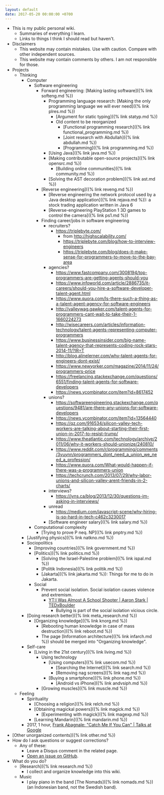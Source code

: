 ```yaml
---
layout: default
date: 2017-05-20 00:00:00 +0700
---
```


- This is my public personal wiki.
    - Summaries of everything I learn.
    - Links to things I think I should read but haven't.
- Disclaimers
    - This website may contain mistakes.
    Use with caution.
    Compare with other independent sources.
    - This website may contain comments by others.
    I am not responsible for those.
- Projects
    - Thinking
        - Computer
            - Software engineering
                - Forward engineering: [Making lasting software]({% link softeng.md %})
                    - Programming language research: [Making the only programming language we will ever need]({% link plres.md %})
                        - [Argument for static typing]({% link statyp.md %})
                        - Old content to be reorganized
                            - [Functional programming research]({% link functional_programming.md %})
                            - [Joint research with Abdullah]({% link abdullah.md %})
                            - [Programming]({% link programming.md %})
                    - [Using Java]({% link java.md %})
                    - [Making contributable open-source projects]({% link opensrc.md %})
                        - [Building online communities]({% link community.md %})
                    - [Solving the AST decoration problem]({% link ast.md %})
                - [Reverse engineering]({% link reveng.md %})
                    - [Reverse engineering the network protocol used by a Java desktop application]({% link rejava.md %}): a stock trading application written in Java 6
                    - [Reverse-engineering PlayStation 1 3D games to control the camera]({% link ps1.md %})
                - Finding career/jobs in software engineering
                    - recruiters?
                        - https://triplebyte.com/
                            - from http://highscalability.com/
                            - https://triplebyte.com/blog/how-to-interview-engineers
                            - https://triplebyte.com/blog/does-it-make-sense-for-programmers-to-move-to-the-bay-area
                    - agencies?
                        - https://www.fastcompany.com/3008194/top-programmers-are-getting-agents-should-you
                        - https://www.infoworld.com/article/2886735/it-careers/should-you-hire-a-software-developer-talent-agent.html
                        - https://www.quora.com/Is-there-such-a-thing-as-a-talent-agent-agency-for-software-engineers
                        - http://valleywag.gawker.com/talent-agents-for-programmers-cant-wait-to-take-their-1-1660224273
                        - http://wisecareers.com/articles/information-technology/talent-agents-representing-computer-programmers
                        - https://www.businessinsider.com/big-name-talent-agency-that-represents-coding-rock-stars-2014-11/?IR=T
                        - http://blog.alinelerner.com/why-talent-agents-for-engineers-dont-exist/
                        - https://www.newyorker.com/magazine/2014/11/24/programmers-price
                        - https://freelancing.stackexchange.com/questions/6551/finding-talent-agents-for-software-developers
                        - https://news.ycombinator.com/item?id=8617452
                    - unions?
                        - https://softwareengineering.stackexchange.com/questions/9481/are-there-any-unions-for-software-developers
                        - https://news.ycombinator.com/item?id=13564440
                        - https://qz.com/916534/silicon-valley-tech-workers-are-talking-about-starting-their-first-union-in-2017-to-resist-trump/
                        - https://www.theatlantic.com/technology/archive/2011/06/why-it-workers-should-unionize/240810/
                        - https://www.reddit.com/r/programming/comments/3vuynn/programmers_dont_need_a_union_we_need_a_profession/
                        - https://www.quora.com/What-would-happen-if-there-was-a-programmers-union
                        - https://techcrunch.com/2013/07/29/why-labor-unions-and-silicon-valley-arent-friends-in-2-charts/
                    - interviews?
                        - https://jvns.ca/blog/2013/12/30/questions-im-asking-in-interviews/
                    - unread
                        - https://medium.com/javascript-scene/why-hiring-is-so-hard-in-tech-c462c3230017
                    - [Software engineer salary]({% link salary.md %})
            - Computational complexity
                - [Trying to prove P neq. NP]({% link pnptry.md %})
        - [Justifying physics]({% link natkno.md %})
        - Sociopolitics
            - [Improving countries]({% link government.md %})
            - [Politics]({% link politics.md %})
                - [Solving the Israel-Palestine problem]({% link ispal.md %})
                - [Politik Indonesia]({% link politik.md %})
                - [Jakarta]({% link jakarta.md %}): Things for me to do in Jakarta.
            - Social
                - Prevent social isolation.
                Social isolation causes violence and extremism.
                    - [YT:I Was Almost A School Shooter \| Aaron Stark \| TEDxBoulder](https://www.youtube.com/watch?v=azRl1dI-Cts)
                        - Bullying is part of the social isolation vicious circle.
        - [Doing research better]({% link meta_research.md %})
            - [Organizing knowledge]({% link knorg.md %})
                - [Rebooting human knowledge in case of mass destruction]({% link reboot.md %})
                - The page [Information architecture]({% link infarch.md %}) should be merged into "Organizing knowledge".
        - Self-care
            - [Living in the 21st century]({% link living.md %})
                - Using technology
                    - [Using computers]({% link usecom.md %})
                        - [Searching the Internet]({% link search.md %})
                        - [Removing nag screens]({% link nag.md %})
                    - [Buying a smartphone]({% link phone.md %})
                        - [Android vs iPhone]({% link andvsiph.md %})
                - [Growing muscles]({% link muscle.md %})
    - Feeling
        - Spirituality
            - [Choosing a religion]({% link relch.md %})
            - [Obtaining magickal powers]({% link magick.md %})
                - [Experimenting with magick]({% link magexp.md %})
            - [Learning Mandarin]({% link mandarin.md %})
        - 2017, 1 hour, [Frank Abagnale: "Catch Me If You Can" \| Talks at Google](https://www.youtube.com/watch?v=vsMydMDi3rI)
- [Other unorganized contents]({% link other.md %})
- How do I ask questions or suggest corrections?
    - Any of these:
        - Leave a Disqus comment in the related page.
        - [Open an issue on GitHub](https://github.com/edom/edom.github.io/issues).
- What do you do?
    - [Research]({% link research.md %})
        - I collect and organize knowledge into this wiki.
    - Music
        - I play piano in the band [The Nomads]({% link nomads.md %}) (an Indonesian band, not the Swedish band).
